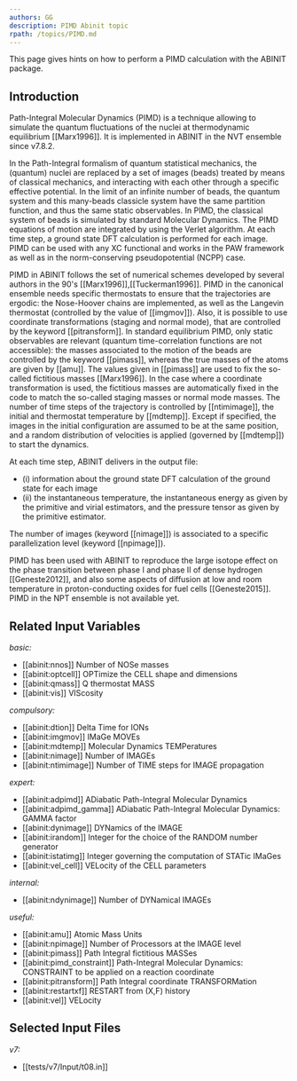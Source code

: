 ```yaml
---
authors: GG
description: PIMD Abinit topic
rpath: /topics/PIMD.md
---
```

<!--
This file is automatically generated by mksite.py. All changes will be lost.
Change the input yaml files or the python code
-->

This page gives hints on how to perform a PIMD calculation with the ABINIT package.

## Introduction

Path-Integral Molecular Dynamics (PIMD) is a technique allowing to simulate
the quantum fluctuations of the nuclei at thermodynamic equilibrium
[[Marx1996]]. It is implemented in ABINIT in the NVT ensemble since v7.8.2.

In the Path-Integral formalism of quantum statistical mechanics, the (quantum)
nuclei are replaced by a set of images (beads) treated by means of classical
mechanics, and interacting with each other through a specific effective
potential. In the limit of an infinite number of beads, the quantum system and
this many-beads classicle system have the same partition function, and thus
the same static observables. In PIMD, the classical system of beads is
simulated by standard Molecular Dynamics. The PIMD equations of motion are
integrated by using the Verlet algorithm. At each time step, a ground state
DFT calculation is performed for each image. PIMD can be used with any XC
functional and works in the PAW framework as well as in the norm-conserving
pseudopotential (NCPP) case.

PIMD in ABINIT follows the set of numerical schemes developed by several
authors in the 90's [[Marx1996]],[[Tuckerman1996]]. PIMD in the canonical
ensemble needs specific thermostats to ensure that the trajectories are
ergodic: the Nose-Hoover chains are implemented, as well as the Langevin
thermostat (controlled by the value of [[imgmov]]). Also, it is possible to
use coordinate transformations (staging and normal mode), that are controlled
by the keyword [[pitransform]]. In standard equilibrium PIMD, only static
observables are relevant (quantum time-correlation functions are not
accessible): the masses associated to the motion of the beads are controlled
by the keyword [[pimass]], whereas the true masses of the atoms are given by
[[amu]]. The values given in [[pimass]] are used to fix the so-called
fictitious masses [[Marx1996]]. In the case where a coordinate transformation
is used, the fictitious masses are automatically fixed in the code to match
the so-called staging masses or normal mode masses. The number of time steps
of the trajectory is controlled by [[ntimimage]], the initial and thermostat
temperature by [[mdtemp]]. Except if specified, the images in the initial
configuration are assumed to be at the same position, and a random
distribution of velocities is applied (governed by [[mdtemp]]) to start the
dynamics.

At each time step, ABINIT delivers in the output file:

* (i) information about the ground state DFT calculation of the ground state for each image
* (ii) the instantaneous temperature, the instantaneous energy as given by the primitive and virial estimators, and the pressure tensor as given by the primitive estimator.

The number of images (keyword [[nimage]]) is associated to a specific
parallelization level (keyword [[npimage]]).

PIMD has been used with ABINIT to reproduce the large isotope effect on the
phase transition between phase I and phase II of dense hydrogen
[[Geneste2012]], and also some aspects of diffusion at low and room
temperature in proton-conducting oxides for fuel cells [[Geneste2015]]. PIMD
in the NPT ensemble is not available yet.



## Related Input Variables

*basic:*

- [[abinit:nnos]]  Number of NOSe masses
- [[abinit:optcell]]  OPTimize the CELL shape and dimensions
- [[abinit:qmass]]  Q thermostat MASS
- [[abinit:vis]]  VIScosity
 
*compulsory:*

- [[abinit:dtion]]  Delta Time for IONs
- [[abinit:imgmov]]  IMaGe MOVEs
- [[abinit:mdtemp]]  Molecular Dynamics TEMPeratures
- [[abinit:nimage]]  Number of IMAGEs
- [[abinit:ntimimage]]  Number of TIME steps for IMAGE propagation
 
*expert:*

- [[abinit:adpimd]]  ADiabatic Path-Integral Molecular Dynamics
- [[abinit:adpimd_gamma]]  ADiabatic Path-Integral Molecular Dynamics: GAMMA factor
- [[abinit:dynimage]]  DYNamics of the IMAGE
- [[abinit:irandom]]  Integer for the choice of the RANDOM number generator
- [[abinit:istatimg]]  Integer governing the computation of STATic IMaGes
- [[abinit:vel_cell]]  VELocity of the CELL parameters
 
*internal:*

- [[abinit:ndynimage]]  Number of DYNamical IMAGEs
 
*useful:*

- [[abinit:amu]]  Atomic Mass Units
- [[abinit:npimage]]  Number of Processors at the IMAGE level
- [[abinit:pimass]]  Path Integral fictitious MASSes
- [[abinit:pimd_constraint]]  Path-Integral Molecular Dynamics: CONSTRAINT to be applied on a reaction coordinate
- [[abinit:pitransform]]  Path Integral coordinate TRANSFORMation
- [[abinit:restartxf]]  RESTART from (X,F) history
- [[abinit:vel]]  VELocity
 

## Selected Input Files

*v7:*

- [[tests/v7/Input/t08.in]]
 

